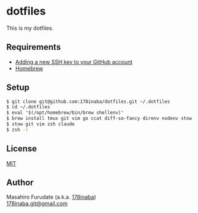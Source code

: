 # dotfiles

This is my dotfiles.

## Requirements

- [Adding a new SSH key to your GitHub account](https://docs.github.com/en/authentication/connecting-to-github-with-ssh/adding-a-new-ssh-key-to-your-github-account)
- [Homebrew](https://brew.sh/)

## Setup

```zsh
$ git clone git@github.com:178inaba/dotfiles.git ~/.dotfiles
$ cd ~/.dotfiles
$ eval "$(/opt/homebrew/bin/brew shellenv)"
$ brew install tmux git vim go ccat diff-so-fancy direnv nodenv stow
$ stow git vim zsh claude
$ zsh -l
```

## License

[MIT](LICENSE)

## Author

Masahiro Furudate (a.k.a. [178inaba](https://github.com/178inaba))  
<178inaba.git@gmail.com>
